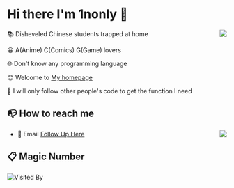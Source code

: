 # Hi there I'm 1nonly 👋
<a href="https://nonly.cn">
  <img align="right" src="https://github-readme-stats-mu-azure.vercel.app/api?username=1nonly&show_icons=true&theme=default" />
</a>

📚 Disheveled Chinese students trapped at home

😀 A(Anime) C(Comics) G(Game) lovers

🌐 Don't know any programming language

😊 Welcome to [My homepage](https://nonly.cn)

👀 I will only follow other people's code to get the function I need

## 📭 How to reach me
<img align="right" src="https://github-readme-stats-mu-azure.vercel.app/api/top-langs/?username=1nonly&layout=compact" />

- 📧 Email [Follow Up Here](mailto:admin@nonly.cn)

## 📋 Magic Number

![Visited By](https://count.getloli.com/get/@Inon1y?theme=rule34)
